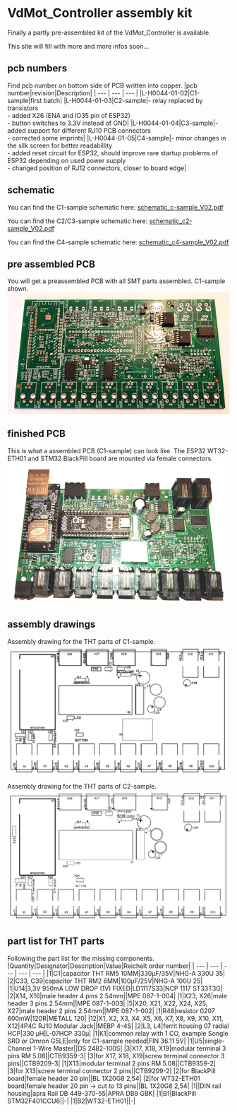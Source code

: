 # VdMot_Controller assembly kit

Finally a partly pre-assembled kit of the VdMot_Controller is available.

This site will fill with more and more infos soon...

## pcb numbers
Find pcb number on bottom side of PCB written into copper.
|pcb number|revision|Description|
| --- | --- | --- |
|L-H0044-01-02|C1-sample|first batch|
|L-H0044-01-03|C2-sample|- relay replaced by transistors<br/>- added X26 (ENA and IO35 pin of ESP32)<br/>- button switches to 3.3V instead of GND|
|L-H0044-01-04|C3-sample|- added support for different RJ10 PCB connectors<br/>- corrected some imprints|
|L-H0044-01-05|C4-sample|- minor changes in the silk screen for better readabillity<br/>- added reset circuit for ESP32, should improve rare startup problems of ESP32 depending on used power supply<br/>- changed position of RJ12 connectors, closer to board edge|

## schematic
You can find the C1-sample schematic here: [schematic_c-sample_V02.pdf](./schematic_c-sample_V02.pdf)

You can find the C2/C3-sample schematic here: [schematic_c2-sample_V02.pdf](./schematic_c2-sample_V02.pdf)

You can find the C4-sample schematic here: [schematic_c4-sample_V02.pdf](./schematic_c4-sample_V02.pdf)

## pre assembled PCB
You will get a preassembled PCB with all SMT parts assembled. C1-sample shown.
![-](./assembly_kit_pcb.jpg "pre assembled pcb")

## finished PCB
This is what a assembled PCB (C1-sample) can look like. The ESP32 WT32-ETH01 and STM32 BlackPill board are mounted via female connectors. 
![-](./assembly_done.jpg "assembled pcb")

## assembly drawings
Assembly drawing for the THT parts of C1-sample.
![-](./tht_assembly.png "C1-sample tht assembly drawing")

Assembly drawing for the THT parts of C2-sample.
![-](./tht_assembly_C2-sample.png "C2-sample tht assembly drawing")

## part list for THT parts
Following the part list for the missing components.
|Quantity|Designator|Description|Value|Reichelt order number|
| --- | --- | --- | --- | --- |
|1|C1|capacitor THT RM5 10MM|330µF/35V|NHG-A 330U 35|
|2|C33, C39|capacitor THT RM2 6MM|100µF/25V|NHG-A 100U 25|
|1|U14|3,3V 950mA LOW DROP (1V) FIXED|LD1117S33|NCP 1117 ST33T3G|
|2|X14, X16|male header 4 pins 2.54mm||MPE 087-1-004|
|1|X23, X26|male header 3 pins 2.54mm||MPE 087-1-003|
|5|X20, X21, X22, X24, X25, X27|male header 2 pins 2.54mm||MPE 087-1-002|
|1|R48|resistor 0207 600mW|120R|METALL 120|
|12|X1, X2, X3, X4, X5, X6, X7, X8, X9, X10, X11, X12|4P4C RJ10 Modular Jack||MEBP 4-4S|
|2|L3, L4|ferrit housing 07 radial HCP|330 µH|L-07HCP 330µ|
|1|K1|common relay with 1 CO, example Songle SRD or Omron G5LE|only for C1-sample needed|FIN 36.11 5V|
|1|U5|single-Channel 1-Wire Master||DS 2482-100S|
|3|X17, X18, X19|modular terminal 3 pins RM 5.08||CTB9359-3|
|3|for X17, X18, X19|screw terminal connector 3 pins||CTB9209-3|
|1|X13|modular terminal 2 pins RM 5.08||CTB9359-2|
|3|for X13|screw terminal connector 2 pins||CTB9209-2|
|2|for BlackPill board|female header 20 pin||BL 1X20G8 2,54|
|2|for WT32-ETH01 board|female header 20 pin -> cut to 13 pins||BL 1X20G8 2,54|
|1||DIN rail housing|apra Rail DB 449-370-55|APRA DB9 GBK|
|1|B1|BlackPill STM32F401CCU6||-|
|1|B2|WT32-ETH01||-|
